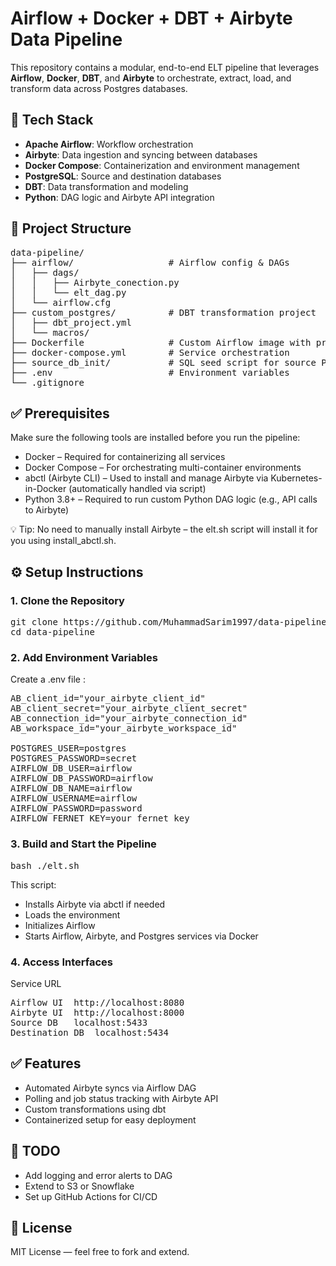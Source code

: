 # Airflow + Docker + DBT + Airbyte Data Pipeline

This repository contains a modular, end-to-end ELT pipeline that leverages **Airflow**, **Docker**, **DBT**, and **Airbyte** to orchestrate, extract, load, and transform data across Postgres databases.

## 🔧 Tech Stack

- **Apache Airflow**: Workflow orchestration
- **Airbyte**: Data ingestion and syncing between databases
- **Docker Compose**: Containerization and environment management
- **PostgreSQL**: Source and destination databases
- **DBT**: Data transformation and modeling
- **Python**: DAG logic and Airbyte API integration

## 📁 Project Structure

<pre>
data-pipeline/
├── airflow/                  # Airflow config & DAGs
│   ├── dags/
│   │   ├── Airbyte_conection.py
│   │   └── elt_dag.py
│   └── airflow.cfg
├── custom_postgres/          # DBT transformation project
│   ├── dbt_project.yml
│   └── macros/
├── Dockerfile                # Custom Airflow image with providers
├── docker-compose.yml        # Service orchestration
├── source_db_init/           # SQL seed script for source Postgres
├── .env                      # Environment variables
└── .gitignore
</pre>

## ✅ Prerequisites
Make sure the following tools are installed before you run the pipeline:
  - Docker – Required for containerizing all services
  - Docker Compose – For orchestrating multi-container environments
  - abctl (Airbyte CLI) – Used to install and manage Airbyte via Kubernetes-in-Docker (automatically handled via script)
  - Python 3.8+ – Required to run custom Python DAG logic (e.g., API calls to Airbyte)

💡 Tip: No need to manually install Airbyte – the elt.sh script will install it for you using install_abctl.sh.

## ⚙️ Setup Instructions

### 1. Clone the Repository

<pre>
git clone https://github.com/MuhammadSarim1997/data-pipeline.git
cd data-pipeline
</pre>
  
### 2. Add Environment Variables
Create a .env file :

<pre>
AB_client_id="your_airbyte_client_id"
AB_client_secret="your_airbyte_client_secret"
AB_connection_id="your_airbyte_connection_id"
AB_workspace_id="your_airbyte_workspace_id"

POSTGRES_USER=postgres
POSTGRES_PASSWORD=secret
AIRFLOW_DB_USER=airflow
AIRFLOW_DB_PASSWORD=airflow
AIRFLOW_DB_NAME=airflow
AIRFLOW_USERNAME=airflow
AIRFLOW_PASSWORD=password
AIRFLOW_FERNET_KEY=your_fernet_key
</pre>
  
### 3. Build and Start the Pipeline
<pre>
bash ./elt.sh
</pre>
This script:
  - Installs Airbyte via abctl if needed
  - Loads the environment
  - Initializes Airflow
  - Starts Airflow, Airbyte, and Postgres services via Docker

### 4. Access Interfaces
Service	URL
<pre>
Airflow UI	http://localhost:8080
Airbyte UI	http://localhost:8000
Source DB	localhost:5433
Destination DB	localhost:5434
</pre>
## ✅ Features
  - Automated Airbyte syncs via Airflow DAG
  - Polling and job status tracking with Airbyte API
  - Custom transformations using dbt
  - Containerized setup for easy deployment
  
## 📌 TODO
- Add logging and error alerts to DAG
- Extend to S3 or Snowflake
- Set up GitHub Actions for CI/CD

## 📜 License
MIT License — feel free to fork and extend.

